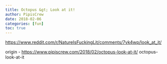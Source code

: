 ```yaml
---
title: Octopus &gt; Look at it!
author: PipisCrew
date: 2018-02-06
categories: [fun]
toc: true
---
```


https://www.reddit.com/r/NatureIsFuckingLit/comments/7vk4wp/look_at_it/

origin - https://www.pipiscrew.com/2018/02/octopus-look-at-it/ octopus-look-at-it
